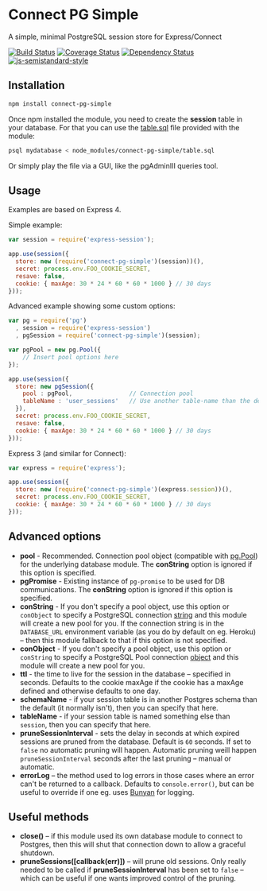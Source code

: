 # Connect PG Simple

A simple, minimal PostgreSQL session store for Express/Connect

[![Build Status](https://travis-ci.org/voxpelli/node-connect-pg-simple.svg?branch=master)](https://travis-ci.org/voxpelli/node-connect-pg-simple)
[![Coverage Status](https://img.shields.io/coveralls/voxpelli/node-connect-pg-simple.svg)](https://coveralls.io/r/voxpelli/node-connect-pg-simple)
[![Dependency Status](https://gemnasium.com/voxpelli/node-connect-pg-simple.svg)](https://gemnasium.com/voxpelli/node-connect-pg-simple)
[![js-semistandard-style](https://img.shields.io/badge/code%20style-semistandard-brightgreen.svg?style=flat)](https://github.com/Flet/semistandard)

## Installation

```bash
npm install connect-pg-simple
```

Once npm installed the module, you need to create the **session** table in your database. For that you can use the [table.sql](table.sql) file provided with the module:

```bash
psql mydatabase < node_modules/connect-pg-simple/table.sql
```

Or simply play the file via a GUI, like the pgAdminIII queries tool.

## Usage

Examples are based on Express 4.

Simple example:

```javascript
var session = require('express-session');

app.use(session({
  store: new (require('connect-pg-simple')(session))(),
  secret: process.env.FOO_COOKIE_SECRET,
  resave: false,
  cookie: { maxAge: 30 * 24 * 60 * 60 * 1000 } // 30 days
}));
```

Advanced example showing some custom options:

```javascript
var pg = require('pg')
  , session = require('express-session')
  , pgSession = require('connect-pg-simple')(session);

var pgPool = new pg.Pool({
    // Insert pool options here
});

app.use(session({
  store: new pgSession({
    pool : pgPool,                // Connection pool
    tableName : 'user_sessions'   // Use another table-name than the default "session" one
  }),
  secret: process.env.FOO_COOKIE_SECRET,
  resave: false,
  cookie: { maxAge: 30 * 24 * 60 * 60 * 1000 } // 30 days
}));
```

Express 3 (and similar for Connect):

```javascript
var express = require('express');

app.use(session({
  store: new (require('connect-pg-simple')(express.session))(),
  secret: process.env.FOO_COOKIE_SECRET,
  cookie: { maxAge: 30 * 24 * 60 * 60 * 1000 } // 30 days
}));
```

## Advanced options

* **pool** - Recommended. Connection pool object (compatible with [pg.Pool](https://github.com/brianc/node-pg-pool)) for the underlying database module. The **conString** option is ignored if this option is specified.
* **pgPromise** - Existing instance of `pg-promise` to be used for DB communications. The **conString** option is ignored if this option is specified.
* **conString** - If you don't specify a pool object, use this option or `conObject` to specify a PostgreSQL connection [string](https://github.com/brianc/node-postgres/wiki/Client#new-clientstring-url-client) and this module will create a new pool for you. If the connection string is in the `DATABASE_URL` environment variable (as you do by default on eg. Heroku) – then this module fallback to that if this option is not specified.
* **conObject** - If you don't specify a pool object, use this option or `conString` to specify a PostgreSQL Pool connection [object](https://github.com/brianc/node-postgres#pooling-example) and this module will create a new pool for you.
* **ttl** - the time to live for the session in the database – specified in seconds. Defaults to the cookie maxAge if the cookie has a maxAge defined and otherwise defaults to one day.
* **schemaName** - if your session table is in another Postgres schema than the default (it normally isn't), then you can specify that here.
* **tableName** - if your session table is named something else than `session`, then you can specify that here.
* **pruneSessionInterval** - sets the delay in seconds at which expired sessions are pruned from the database. Default is `60` seconds. If set to `false` no automatic pruning will happen. Automatic pruning weill happen `pruneSessionInterval` seconds after the last pruning – manual or automatic.
* **errorLog** – the method used to log errors in those cases where an error can't be returned to a callback. Defaults to `console.error()`, but can be useful to override if one eg. uses [Bunyan](https://github.com/trentm/node-bunyan) for logging.

## Useful methods

* **close()** – if this module used its own database module to connect to Postgres, then this will shut that connection down to allow a graceful shutdown.
* **pruneSessions([callback(err)])** – will prune old sessions. Only really needed to be called if **pruneSessionInterval** has been set to `false` – which can be useful if one wants improved control of the pruning.
